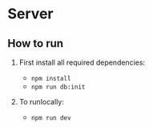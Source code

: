 # Server

## How to run
1. First install all required dependencies:
   -  `npm install`
   -  `npm run db:init`

2. To runlocally:
   - `npm run dev`